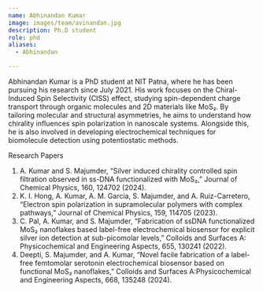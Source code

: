 ```yaml
---
name: Abhinandan Kumar
image: images/team/avinandan.jpg
description: Ph.D student
role: phd
aliases:
  - Abhinandan

---
```

Abhinandan Kumar is a PhD student at NIT Patna, where he has been pursuing his research since July 2021. His work focuses on the Chiral-Induced Spin Selectivity (CISS) effect, studying spin-dependent charge transport through organic molecules and 2D materials like MoS₂. By tailoring molecular and structural asymmetries, he aims to understand how chirality influences spin polarization in nanoscale systems. Alongside this, he is also involved in developing electrochemical techniques for biomolecule detection using potentiostatic methods.

Research Papers
1. A. Kumar and S. Majumder, “Silver induced chirality controlled spin filtration observed in ss-DNA functionalized with MoS₂,” Journal of Chemical Physics, 160, 124702 (2024).
2. K. I. Hong, A. Kumar, A. M. Garcia, S. Majumder, and A. Ruiz-Carretero, “Electron spin polarization in supramolecular polymers with complex pathways,” Journal of Chemical Physics,
159, 114705 (2023).
3. C. Pal, A. Kumar, and S. Majumder, “Fabrication of ssDNA functionalized MoS₂ nanoflakes based label-free electrochemical biosensor for explicit silver ion detection at sub-picomolar levels,” Colloids and Surfaces A: Physicochemical and Engineering Aspects, 655, 130241 (2022).
4. Deepti, S. Majumder, and A. Kumar, “Novel facile fabrication of a label-free femtomolar serotonin electrochemical biosensor based on functional MoS₂ nanoflakes,” Colloids and Surfaces A:Physicochemical and Engineering Aspects, 668, 135248 (2024).
